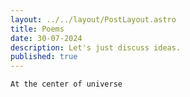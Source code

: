 ```yaml
---
layout: ../../layout/PostLayout.astro
title: Poems
date: 30-07-2024
description: Let's just discuss ideas.
published: true
---
```




    At the center of universe
